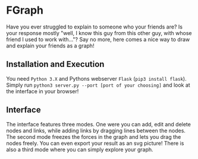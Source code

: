# FGraph

Have you ever struggled to explain to someone who your friends are? Is your response mostly "well, I know this guy from this other guy, with whose friend I used to work with..."?
Say no more, here comes a nice way to draw and explain your friends as a graph!

## Installation and Execution

You need `Python 3.X` and Pythons webserver `Flask` (`pip3 install flask`).
Simply run `python3 server.py --port [port of your choosing]` and look at the interface in your browser!

## Interface

The interface features three modes. One were you can add, edit and delete nodes and links, while adding links by dragging lines between the nodes.
The second mode freezes the forces in the graph and lets you drag the nodes freely. You can even export your result as an svg picture!
There is also a third mode where you can simply explore your graph.
